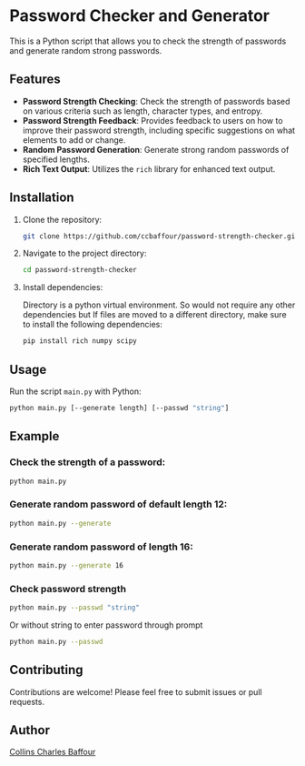 # Password Checker and Generator

This is a Python script that allows you to check the strength of passwords and generate random strong passwords.

## Features

- **Password Strength Checking**: Check the strength of passwords based on various criteria such as length, character types, and entropy.
- **Password Strength Feedback**: Provides feedback to users on how to improve their password strength, including specific suggestions on what elements to add or change.
- **Random Password Generation**: Generate strong random passwords of specified lengths.
- **Rich Text Output**: Utilizes the `rich` library for enhanced text output.

## Installation

1. Clone the repository:

    ```bash
    git clone https://github.com/ccbaffour/password-strength-checker.git
    ```

2. Navigate to the project directory:

    ```bash
    cd password-strength-checker
    ```

3. Install dependencies:
   
    Directory is a python virtual environment. So would not require any other dependencies but If files are moved to a different directory, make sure to install the following dependencies:
    
    ```bash
    pip install rich numpy scipy
    ```

## Usage

Run the script `main.py` with Python:

```bash
python main.py [--generate length] [--passwd "string"]
```

## Example

### Check the strength of a password:

```bash
python main.py
```
### Generate random password of default length 12:

```bash
python main.py --generate
```
### Generate random password of length 16:

```bash
python main.py --generate 16
```
### Check password strength

```bash
python main.py --passwd "string"
```
Or without string to enter password through prompt
```bash
python main.py --passwd
```

## Contributing

Contributions are welcome! Please feel free to submit issues or pull requests.

## Author
[Collins Charles Baffour](https://github.com/ccbaffour)

